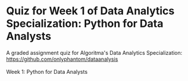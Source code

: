 # Quiz for Week 1 of Data Analytics Specialization: Python for Data Analysts

A graded assignment quiz for Algoritma's Data Analytics Specialization:<br>
https://github.com/onlyphantom/dataanalysis
<br><br>
Week 1: Python for Data Analysts
